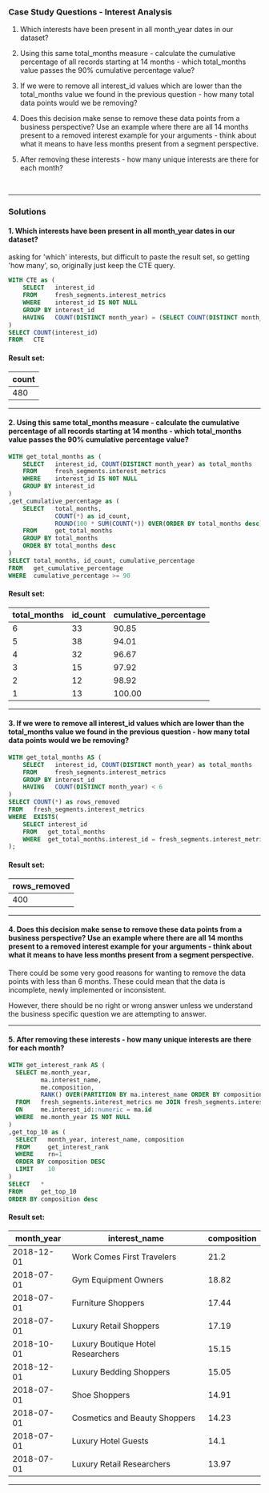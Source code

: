 ### Case Study Questions - Interest Analysis


1. Which interests have been present in all month_year dates in our dataset?

2. Using this same total_months measure - calculate the cumulative percentage of all records starting at 14 months - which total_months value passes the 90% cumulative percentage value?

3. If we were to remove all interest_id values which are lower than the total_months value we found in the previous question - how many total data points would we be removing?

4. Does this decision make sense to remove these data points from a business perspective? Use an example where there are all 14 months present to a removed interest example for your arguments - think about what it means to have less months present from a segment perspective.

5. After removing these interests - how many unique interests are there for each month?


<br>

---

### Solutions

#### 1. Which interests have been present in all month_year dates in our dataset?

asking for 'which' interests, but difficult to paste the result set, so getting 'how many',
so, originally just keep the CTE query.

```sql
WITH CTE as (
	SELECT   interest_id
	FROM     fresh_segments.interest_metrics
	WHERE    interest_id IS NOT NULL
	GROUP BY interest_id
	HAVING   COUNT(DISTINCT month_year) = (SELECT COUNT(DISTINCT month_year) FROM fresh_segments.interest_metrics)
)
SELECT COUNT(interest_id)
FROM   CTE
```

#### Result set:

count |
--|
480 |

---

#### 2. Using this same total_months measure - calculate the cumulative percentage of all records starting at 14 months - which total_months value passes the 90% cumulative percentage value?


```sql
WITH get_total_months as (
	SELECT   interest_id, COUNT(DISTINCT month_year) as total_months
	FROM     fresh_segments.interest_metrics
	WHERE    interest_id IS NOT NULL
	GROUP BY interest_id
)
,get_cumulative_percentage as (
	SELECT   total_months, 
	         COUNT(*) as id_count,
		     ROUND(100 * SUM(COUNT(*)) OVER(ORDER BY total_months desc) / SUM(COUNT(*)) OVER(), 2) as cumulative_percentage
	FROM     get_total_months
	GROUP BY total_months
	ORDER BY total_months desc
)
SELECT total_months, id_count, cumulative_percentage
FROM   get_cumulative_percentage
WHERE  cumulative_percentage >= 90
```

#### Result set:

total_months |	id_count |	cumulative_percentage |
--|--|--|
6 |	33 |	90.85 |
5 |	38 |	94.01 |
4 |	32 |	96.67 |
3 |	15 |	97.92 |
2 |	12 |	98.92 |
1 |	13 |	100.00 |

---

#### 3. If we were to remove all interest_id values which are lower than the total_months value we found in the previous question - how many total data points would we be removing?


```sql
WITH get_total_months AS (
    SELECT   interest_id, COUNT(DISTINCT month_year) as total_months
    FROM     fresh_segments.interest_metrics
    GROUP BY interest_id
    HAVING   COUNT(DISTINCT month_year) < 6
)
SELECT COUNT(*) as rows_removed
FROM   fresh_segments.interest_metrics
WHERE  EXISTS(
    SELECT interest_id
    FROM   get_total_months
    WHERE  get_total_months.interest_id = fresh_segments.interest_metrics.interest_id
);
```

#### Result set:

rows_removed |
--|
400 |

---

#### 4. Does this decision make sense to remove these data points from a business perspective? Use an example where there are all 14 months present to a removed interest example for your arguments - think about what it means to have less months present from a segment perspective.


There could be some very good reasons for wanting to remove the data points with less than 6 months. These could mean that the data is incomplete, newly implemented or inconsistent. 

However, there should be no right or wrong answer unless we understand the business specific question we are attempting to answer.

---

#### 5. After removing these interests - how many unique interests are there for each month?


```sql
WITH get_interest_rank AS (
  SELECT me.month_year,
         ma.interest_name,
         me.composition,
         RANK() OVER(PARTITION BY ma.interest_name ORDER BY composition desc) as rn
  FROM   fresh_segments.interest_metrics me JOIN fresh_segments.interest_map ma 
  ON     me.interest_id::numeric = ma.id
  WHERE  me.month_year IS NOT NULL
)
,get_top_10 as (
  SELECT   month_year, interest_name, composition
  FROM     get_interest_rank
  WHERE    rn=1
  ORDER BY composition DESC
  LIMIT    10
)
SELECT   * 
FROM     get_top_10
ORDER BY composition desc
```

#### Result set:

month_year |	interest_name |	composition |
--|--|--|
2018-12-01 |	Work Comes First Travelers |	21.2 |
2018-07-01 |	Gym Equipment Owners |	18.82 |
2018-07-01 |	Furniture Shoppers |	17.44 |
2018-07-01 |	Luxury Retail Shoppers |	17.19 |
2018-10-01 |	Luxury Boutique Hotel Researchers |	15.15 |
2018-12-01 |	Luxury Bedding Shoppers |	15.05 |
2018-07-01 |	Shoe Shoppers |	14.91 |
2018-07-01 |	Cosmetics and Beauty Shoppers |	14.23 |
2018-07-01 |	Luxury Hotel Guests |	14.1 |
2018-07-01 |	Luxury Retail Researchers |	13.97 |

---
